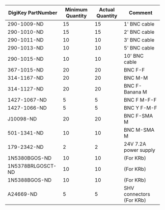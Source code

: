 |DigiKey PartNumber|Minimum Quantity|Actual Quantity|Comment                   |
|------------------|----------------|---------------|--------------------------|
|290-1009-ND       |15              |15             |1' BNC cable              |
|290-1010-ND       |15              |15             |2' BNC cable              |
|290-1011-ND       |10              |10             |3' BNC cable              |
|290-1013-ND       |10              |10             |5' BNC cable              |
|290-1015-ND       |10              |10             |10' BNC cable             |
|367-1015-ND       |20              |20             |BNC F-F                   |
|314-1167-ND       |20              |20             |BNC M-M                   |
|314-1127-ND       |20              |20             |BNC F-Banana M            |
|1427-1067-ND      |5               |5              |BNC F M-F-F               |
|1427-1066-ND      |5               |5              |BNC Y F-M-F               |
|J10098-ND         |20              |20             |BNC F-SMA M               |
|501-1341-ND       |10              |10             |BNC M-SMA M               |
|179-2342-ND       |2               |2              |24V 7.2A power supply     |
|1N5380BGOS-ND     |10              |10             |(For KRb)                 |
|1N5378BRLGOSCT-ND |10              |10             |(For KRb)                 |
|1N5388BGOS-ND     |10              |10             |(For KRb)                 |
|A24669-ND         |5               |5              |SHV connectors (For KRb)  |
